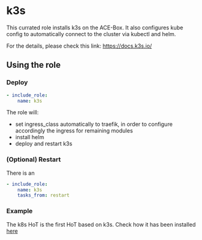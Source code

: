 # k3s

This currated role installs k3s on the ACE-Box.
It also configures kube config to automatically connect to the cluster via kubectl and helm.

For the details, please check this link: https://docs.k3s.io/

## Using the role

### Deploy

```yaml
- include_role:
    name: k3s
```

The role will:
- set ingress_class automatically to traefik, in order to configure accordingly the ingress for remaining modules
- install helm
- deploy and restart k3s

### (Optional) Restart

There is an

```yaml
- include_role:
    name: k3s
    tasks_from: restart
```

### Example

The k8s HoT is the first HoT based on k3s. Check how it has been installed [here](https://github.com/dynatrace-ace/ace-box-ext-hot-k8s/blob/k3s-on-ace-box/roles/my-use-case/tasks/main.yml)
